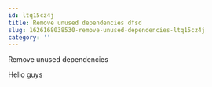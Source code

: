 ```yaml
---
id: ltq15cz4j
title: Remove unused dependencies dfsd
slug: 1626168038530-remove-unused-dependencies-ltq15cz4j
category: ''
---
```

Remove unused dependencies

Hello guys